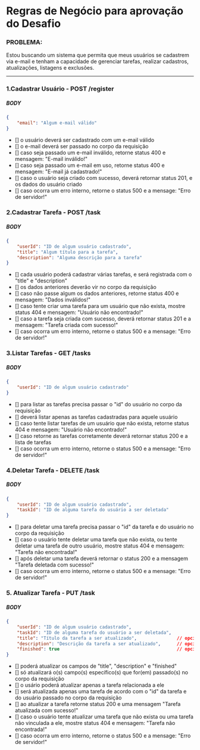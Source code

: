 # Regras de Negócio para aprovação do Desafio

### PROBLEMA:
Estou buscando um sistema que permita que meus usuários se cadastrem via e-mail e tenham a capacidade de gerenciar tarefas, realizar cadastros, atualizações, listagens e exclusões.

---

### 1.Cadastrar Usuário - POST /register
##### BODY
```json
{
    "email": "Algum e-mail válido"
}
```
- [] o usuário deverá ser cadastrado com um e-mail válido
- [] o e-mail deverá ser passado no corpo da requisição
- [] caso seja passado um e-mail inválido, retorne status 400 e mensagem: "E-mail inválido!"
- [] caso seja passado um e-mail em uso, retorne status 400 e mensagem: "E-mail já cadastrado!"
- [] caso o usuário seja criado com sucesso, deverá retornar status 201, e os dados do usuário criado
- [] caso ocorra um erro interno, retorne o status 500 e a mensage: "Erro de servidor!"

### 2.Cadastrar Tarefa - POST /task
##### BODY
```json
{
    "userId": "ID de algum usuário cadastrado",
    "title": "Algum título para a tarefa",
    "description": "Alguma descrição para a tarefa"
}
```
- [] cada usuário poderá cadastrar várias tarefas, e será registrada com o "title" e "description"
- [] os dados anteriores deverão vir no corpo da requisição
- [] caso não passe algum os dados anteriores, retorne status 400 e mensagem: "Dados inválidos!"
- [] caso tente criar uma tarefa para um usuário que não exista, mostre status 404 e mensagem: "Usuário não encontrado!"
- [] caso a tarefa seja criada com sucesso, deverá retornar status 201 e a mensagem: "Tarefa criada com sucesso!"
- [] caso ocorra um erro interno, retorne o status 500 e a mensage: "Erro de servidor!"

### 3.Listar Tarefas - GET /tasks
##### BODY
```json
{
    "userId": "ID de algum usuário cadastrado"
}
```
- [] para listar as tarefas precisa passar o "id" do usuário no corpo da requisição
- [] deverá listar apenas as tarefas cadastradas para aquele usuário
- [] caso tente listar tarefas de um usuário que não exista, retorne status 404 e mensagem: "Usuário não encontrado!"
- [] caso retorne as tarefas corretamente deverá retornar status 200 e a lista de tarefas
- [] caso ocorra um erro interno, retorne o status 500 e a mensage: "Erro de servidor!"

### 4.Deletar Tarefa - DELETE /task
##### BODY
```json
{
    "userId": "ID de algum usuário cadastrado",
    "taskId": "ID de alguma tarefa do usuário a ser deletada"
}
```
- [] para deletar uma tarefa precisa passar o "id" da tarefa e do usuário no corpo da requisição
- [] caso o usuário tente deletar uma tarefa que não exista, ou tente deletar uma tarefa de outro usuário, mostre status 404 e mensagem: "Tarefa não encontrada!"
- [] após deletar uma tarefa deverá retornar o status 200 e a mensagem "Tarefa deletada com sucesso!"
- [] caso ocorra um erro interno, retorne o status 500 e a mensage: "Erro de servidor!"

### 5. Atualizar Tarefa - PUT /task
##### BODY
```json
{
    "userId": "ID de algum usuário cadastrado",
    "taskId": "ID de alguma tarefa do usuário a ser deletada",
    "title": "Título da tarefa a ser atualizado",               // opcional
    "description": "Descrição da tarefa a ser atualizado",      // opcional
    "finished": true                                            // opcional
}
```
- [] poderá atualizar os campos de "title", "description" e "finished"
- [] só atualizará o(s) campo(s) específico(s) que for(em) passado(s) no corpo da requisição
- [] o usário poderá atualizar apenas a tarefa relacionada a ele
- [] será atualizada apenas uma tarefa de acordo com o "id" da tarefa e do usuário passado no corpo da requisição
- [] ao atualizar a tarefa retorne status 200 e uma mensagem "Tarefa atualizada com sucesso!"
- [] caso o usuário tente atualizar uma tarefa que não exista ou uma tarefa não vinculada a ele, mostre status 404 e mensagem: "Tarefa não encontrada!"
- [] caso ocorra um erro interno, retorne o status 500 e a mensage: "Erro de servidor!"
